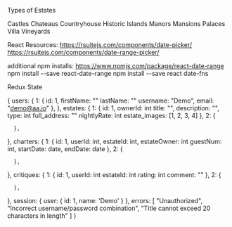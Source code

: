 Types of Estates

Castles
Chateaus
Countryhouse
Historic
Islands
Manors
Mansions
Palaces
Villa
Vineyards


React Resources:
https://rsuitejs.com/components/date-picker/
https://rsuitejs.com/components/date-range-picker/


additional npm installs:
https://www.npmjs.com/package/react-date-range
npm install --save react-date-range
npm install --save react date-fns



Redux State

{
   users: {
      1: {
         id: 1,
         firstName: ""
         lastName: ""
         username: "Demo",
         email: "demo@aa.io"
      },
   },
   estates: {
      1: {
         id: 1,
         ownerId: int
         title: "",
         description: "",
         type: int
         full_address: ""
         nightlyRate: int
         estate_images: [1, 2, 3, 4]
      },
      2: {

      },
   },
   charters: {
      1: {
        id: 1,
        userId: int,
        estateId: int,
        estateOwner: int
        guestNum: int,
        startDate: date,
        endDate: date
      },
      2: {

      },
   },
   critiques: {
      1: {
         id: 1,
         userId: int
         estateId: int
         rating: int
         comment: ""
      },
      2: {

      },
   },
   session: {
      user: {
         id: 1,
         name: 'Demo'
      }
   },
   errors: [
         "Unauthorized",
         "Incorrect username/password combination",
         "Title cannot exceed 20 characters in length"
      ]
}
